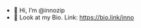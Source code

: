 - 👋 Hi, I’m @innozip
- 👀 Look at my Bio. Link: https://bio.link/inno
<!---
innozip/innozip is a ✨ special ✨ repository because its `README.md` (this file) appears on your GitHub profile.
You can click the Preview link to take a look at your changes.
--->
